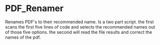 # PDF_Renamer
Renames PDF's to their recommended name. Is a two part script. the first scans the first five lines of code and selects the recommended names out of those five options. the second will read the file results and correct the names of the pdf. 
